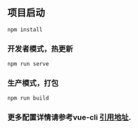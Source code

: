 

## 项目启动
```
npm install
```

### 开发者模式，热更新
```
npm run serve
```

### 生产模式，打包
```
npm run build
```

### 更多配置详情请参考vue-cli [引用地址](https://cli.vuejs.org/config/).

